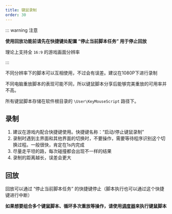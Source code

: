 ```yaml
---
title: 键鼠录制
order: 30
---
```


::: warning 注意

**使用回放功能前请先在快捷键处配置 “停止当前脚本任务” 用于停止回放**

理论上支持全 `16:9` 的游戏画面分辨率

:::

不同分辨率下的脚本可以互相使用，不过会有误差。建议在1080P下进行录制

不同电脑重放脚本的表现可能不同，所以键鼠脚本分享后能够完美重放的可用率并不高。

所有键鼠脚本存储在软件根目录的 `\User\KeyMouseScript` 路径下。

## 录制

1. 建议在游戏内配合快捷键使用。快捷键名称：“启动/停止键鼠录制”
2. 录制时遇到主界面和其他界面的切换时，不要操作，需要等待程序识别这个切换过程。一般很快，肯定在1s内完成
3. 尽量走平坦的路，每次碰撞都会出现不一样的结果
4. 录制的距离越长，误差会更大



## 回放

回放可以通过 “停止当前脚本任务” 的快捷键停止（脚本执行也可以通过这个快捷键进行中断）

**如果想要组合多个键鼠脚本、循环多次重放等操作，请使用[调度器](/autos/dispatcher.md)来执行键鼠脚本**





